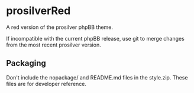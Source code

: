 prosilverRed
============

A red version of the prosilver phpBB theme.

If incompatible with the current phpBB release, use git to merge changes from the most recent prosilver version.

Packaging
---------

Don't include the nopackage/ and README.md files in the style.zip. These files are for developer reference.
